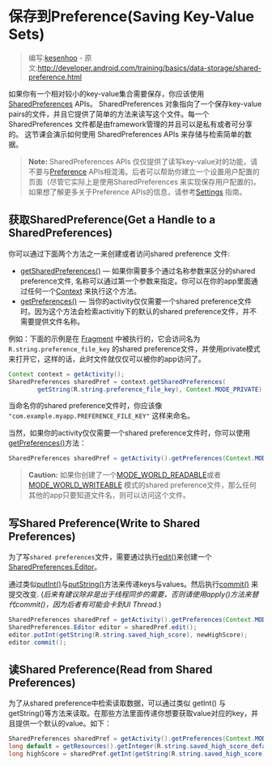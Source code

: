 # 保存到Preference(Saving Key-Value Sets)

> 编写:[kesenhoo](https://github.com/kesenhoo) - 原文:<http://developer.android.com/training/basics/data-storage/shared-preference.html>

如果你有一个相对较小的key-value集合需要保存，你应该使用[SharedPreferences](http://developer.android.com/reference/android/content/SharedPreferences.html) APIs。 SharedPreferences 对象指向了一个保存key-value pairs的文件，并且它提供了简单的方法来读写这个文件。每一个 SharedPreferences 文件都是由framework管理的并且可以是私有或者可分享的。
这节课会演示如何使用 SharedPreferences APIs 来存储与检索简单的数据。

> **Note:** SharedPreferences APIs 仅仅提供了读写key-value对的功能，请不要与[Preference](http://developer.android.com/reference/android/preference/Preference.html) APIs相混淆。后者可以帮助你建立一个设置用户配置的页面（尽管它实际上是使用SharedPreferences 来实现保存用户配置的)。如果想了解更多关于Preference APIs的信息，请参考[Settings](http://developer.android.com/guide/topics/ui/settings.html) 指南。

## 获取SharedPreference(Get a Handle to a SharedPreferences)

你可以通过下面两个方法之一来创建或者访问shared preference 文件:

* <a href="http://developer.android.com/reference/android/content/Context.html#getSharedPreferences(java.lang.String, int)">getSharedPreferences()</a> — 如果你需要多个通过名称参数来区分的shared preference文件, 名称可以通过第一个参数来指定。你可以在你的app里面通过任何一个[Context](http://developer.android.com/reference/android/content/Context.html) 来执行这个方法。
* <a href="http://developer.android.com/reference/android/app/Activity.html#getPreferences(int)">getPreferences()</a> — 当你的activity仅仅需要一个shared preference文件时。因为这个方法会检索activitiy下的默认的shared preference文件，并不需要提供文件名称。

例如：下面的示例是在 [Fragment](http://developer.android.com/reference/android/app/Fragment.html) 中被执行的，它会访问名为 `R.string.preference_file_key` 的shared preference文件，并使用private模式来打开它，这样的话，此时文件就仅仅可以被你的app访问了。

```java
Context context = getActivity();
SharedPreferences sharedPref = context.getSharedPreferences(
        getString(R.string.preference_file_key), Context.MODE_PRIVATE);
```

当命名你的shared preference文件时，你应该像 `"com.example.myapp.PREFERENCE_FILE_KEY"` 这样来命名。

当然，如果你的activity仅仅需要一个shared preference文件时，你可以使用<a href="http://developer.android.com/reference/android/app/Activity.html#getPreferences(int)">getPreferences()</a>方法：

```java
SharedPreferences sharedPref = getActivity().getPreferences(Context.MODE_PRIVATE);
```

> **Caution:** 如果你创建了一个[MODE_WORLD_READABLE](http://developer.android.com/reference/android/content/Context.html#MODE_WORLD_READABLE)或者[MODE_WORLD_WRITEABLE](http://developer.android.com/reference/android/content/Context.html#MODE_WORLD_WRITEABLE) 模式的shared preference文件，那么任何其他的app只要知道文件名，则可以访问这个文件。

## 写Shared Preference(Write to Shared Preferences)

为了写`shared preferences`文件，需要通过执行<a href="http://developer.android.com/reference/android/content/SharedPreferences.html#edit()">edit()</a>来创建一个 [SharedPreferences.Editor](http://developer.android.com/reference/android/content/SharedPreferences.Editor.html)。

通过类似<a href="http://developer.android.com/reference/android/content/SharedPreferences.Editor.html#putInt(java.lang.String, int)">putInt()</a>与<a href="http://developer.android.com/reference/android/content/SharedPreferences.Editor.html#putString(java.lang.String, java.lang.String)">putString()</a>方法来传递keys与values。然后执行<a href="http://developer.android.com/reference/android/content/SharedPreferences.Editor.html#commit()">commit()</a> 来提交改变. (*后来有建议除非是出于线程同步的需要，否则请使用apply()方法来替代commit()，因为后者有可能会卡到UI Thread.*)

```java
SharedPreferences sharedPref = getActivity().getPreferences(Context.MODE_PRIVATE);
SharedPreferences.Editor editor = sharedPref.edit();
editor.putInt(getString(R.string.saved_high_score), newHighScore);
editor.commit();
```

## 读Shared Preference(Read from Shared Preferences)

为了从shared preference中检索读取数据，可以通过类似 getInt() 与 getString()等方法来读取。在那些方法里面传递你想要获取value对应的key，并且提供一个默认的value。如下：

```java
SharedPreferences sharedPref = getActivity().getPreferences(Context.MODE_PRIVATE);
long default = getResources().getInteger(R.string.saved_high_score_default));
long highScore = sharedPref.getInt(getString(R.string.saved_high_score), default);
```
